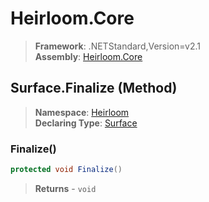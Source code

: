 # Heirloom.Core

> **Framework**: .NETStandard,Version=v2.1  
> **Assembly**: [Heirloom.Core][0]

## Surface.Finalize (Method)

> **Namespace**: [Heirloom][0]  
> **Declaring Type**: [Surface][1]

### Finalize()

```cs
protected void Finalize()
```

> **Returns** - `void`

[0]: ../../../Heirloom.Core.md
[1]: ../Surface.md
